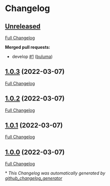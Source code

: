 # Changelog

## [Unreleased](https://github.com/buluma/ansible-role-ruby_gems/tree/HEAD)

[Full Changelog](https://github.com/buluma/ansible-role-ruby_gems/compare/1.0.3...HEAD)

**Merged pull requests:**

- develop [\#1](https://github.com/buluma/ansible-role-ruby_gems/pull/1) ([buluma](https://github.com/buluma))

## [1.0.3](https://github.com/buluma/ansible-role-ruby_gems/tree/1.0.3) (2022-03-07)

[Full Changelog](https://github.com/buluma/ansible-role-ruby_gems/compare/1.0.2...1.0.3)

## [1.0.2](https://github.com/buluma/ansible-role-ruby_gems/tree/1.0.2) (2022-03-07)

[Full Changelog](https://github.com/buluma/ansible-role-ruby_gems/compare/1.0.1...1.0.2)

## [1.0.1](https://github.com/buluma/ansible-role-ruby_gems/tree/1.0.1) (2022-03-07)

[Full Changelog](https://github.com/buluma/ansible-role-ruby_gems/compare/1.0.0...1.0.1)

## [1.0.0](https://github.com/buluma/ansible-role-ruby_gems/tree/1.0.0) (2022-03-07)

[Full Changelog](https://github.com/buluma/ansible-role-ruby_gems/compare/548e3ff4690e0f6a795c8a54e60b9a1ab07b921e...1.0.0)



\* *This Changelog was automatically generated by [github_changelog_generator](https://github.com/github-changelog-generator/github-changelog-generator)*
